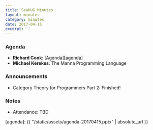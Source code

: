 ```yaml
---
title: SeaHUG Minutes
layout: minutes
category: minutes
date: 2017-04-15
excerpt: ''
---
```


### Agenda

* **Richard Cook**: [Agenda][agenda]
* **Michael Kerekes**: The Manna Programming Language

### Announcements

* Category Theory for Programmers Part 2: Finished!

### Notes
* Attendance: TBD

[agenda]: {{ "/static/assets/agenda-20170415.pptx" | absolute_url }}
